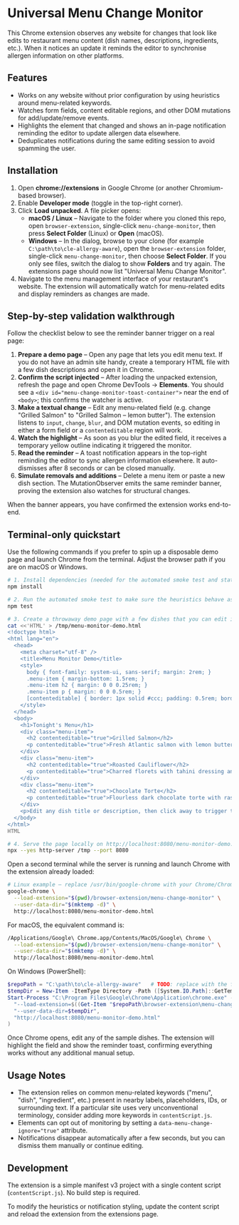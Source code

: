 # Universal Menu Change Monitor

This Chrome extension observes any website for changes that look like edits to restaurant menu content (dish names, descriptions, ingredients, etc.). When it notices an update it reminds the editor to synchronise allergen information on other platforms.

## Features

- Works on any website without prior configuration by using heuristics around menu-related keywords.
- Watches form fields, content editable regions, and other DOM mutations for add/update/remove events.
- Highlights the element that changed and shows an in-page notification reminding the editor to update allergen data elsewhere.
- Deduplicates notifications during the same editing session to avoid spamming the user.

## Installation

1. Open **chrome://extensions** in Google Chrome (or another Chromium-based browser).
2. Enable **Developer mode** (toggle in the top-right corner).
3. Click **Load unpacked**. A file picker opens:
   - **macOS / Linux** – Navigate to the folder where you cloned this repo, open `browser-extension`, single-click `menu-change-monitor`, then press **Select Folder** (Linux) or **Open** (macOS).
   - **Windows** – In the dialog, browse to your clone (for example `C:\path\to\cle-allergy-aware`), open the `browser-extension` folder, single-click `menu-change-monitor`, then choose **Select Folder**. If you only see files, switch the dialog to show **Folders** and try again.
   The extensions page should now list "Universal Menu Change Monitor".
4. Navigate to the menu management interface of your restaurant's website. The extension will automatically watch for menu-related edits and display reminders as changes are made.

## Step-by-step validation walkthrough

Follow the checklist below to see the reminder banner trigger on a real page:

1. **Prepare a demo page** – Open any page that lets you edit menu text. If you do not have an admin site handy, create a temporary HTML file with a few dish descriptions and open it in Chrome.
2. **Confirm the script injected** – After loading the unpacked extension, refresh the page and open Chrome DevTools → **Elements**. You should see a `<div id="menu-change-monitor-toast-container">` near the end of `<body>`; this confirms the watcher is active.
3. **Make a textual change** – Edit any menu-related field (e.g. change "Grilled Salmon" to "Grilled Salmon – lemon butter"). The extension listens to `input`, `change`, `blur`, and DOM mutation events, so editing in either a form field or a `contenteditable` region will work.
4. **Watch the highlight** – As soon as you blur the edited field, it receives a temporary yellow outline indicating it triggered the monitor.
5. **Read the reminder** – A toast notification appears in the top-right reminding the editor to sync allergen information elsewhere. It auto-dismisses after 8 seconds or can be closed manually.
6. **Simulate removals and additions** – Delete a menu item or paste a new dish section. The MutationObserver emits the same reminder banner, proving the extension also watches for structural changes.

When the banner appears, you have confirmed the extension works end-to-end.

## Terminal-only quickstart

Use the following commands if you prefer to spin up a disposable demo page and launch Chrome from the terminal. Adjust the
browser path if you are on macOS or Windows.

```bash
# 1. Install dependencies (needed for the automated smoke test and static file server)
npm install

# 2. Run the automated smoke test to make sure the heuristics behave as expected
npm test

# 3. Create a throwaway demo page with a few dishes that you can edit in-place
cat <<'HTML' > /tmp/menu-monitor-demo.html
<!doctype html>
<html lang="en">
  <head>
    <meta charset="utf-8" />
    <title>Menu Monitor Demo</title>
    <style>
      body { font-family: system-ui, sans-serif; margin: 2rem; }
      .menu-item { margin-bottom: 1.5rem; }
      .menu-item h2 { margin: 0 0 0.25rem; }
      .menu-item p { margin: 0 0 0.5rem; }
      [contenteditable] { border: 1px solid #ccc; padding: 0.5rem; border-radius: 6px; }
    </style>
  </head>
  <body>
    <h1>Tonight's Menu</h1>
    <div class="menu-item">
      <h2 contenteditable="true">Grilled Salmon</h2>
      <p contenteditable="true">Fresh Atlantic salmon with lemon butter sauce.</p>
    </div>
    <div class="menu-item">
      <h2 contenteditable="true">Roasted Cauliflower</h2>
      <p contenteditable="true">Charred florets with tahini dressing and toasted almonds.</p>
    </div>
    <div class="menu-item">
      <h2 contenteditable="true">Chocolate Torte</h2>
      <p contenteditable="true">Flourless dark chocolate torte with raspberry coulis.</p>
    </div>
    <p>Edit any dish title or description, then click away to trigger the reminder banner.</p>
  </body>
</html>
HTML

# 4. Serve the page locally on http://localhost:8080/menu-monitor-demo.html
npx --yes http-server /tmp --port 8080
```

Open a second terminal while the server is running and launch Chrome with the extension already loaded:

```bash
# Linux example – replace /usr/bin/google-chrome with your Chrome/Chromium binary if different
google-chrome \
  --load-extension="$(pwd)/browser-extension/menu-change-monitor" \
  --user-data-dir="$(mktemp -d)" \
  http://localhost:8080/menu-monitor-demo.html
```

For macOS, the equivalent command is:

```bash
/Applications/Google\ Chrome.app/Contents/MacOS/Google\ Chrome \
  --load-extension="$(pwd)/browser-extension/menu-change-monitor" \
  --user-data-dir="$(mktemp -d)" \
  http://localhost:8080/menu-monitor-demo.html
```

On Windows (PowerShell):

```powershell
$repoPath = "C:\path\to\cle-allergy-aware"   # TODO: replace with the folder where you cloned this repo
$tempDir = New-Item -ItemType Directory -Path ([System.IO.Path]::GetTempPath()) -Name "menu-monitor-demo"
Start-Process "C:\Program Files\Google\Chrome\Application\chrome.exe" -ArgumentList @(
  "--load-extension=$((Get-Item "$repoPath\browser-extension\menu-change-monitor").FullName)",
  "--user-data-dir=$tempDir",
  "http://localhost:8080/menu-monitor-demo.html"
)
```

Once Chrome opens, edit any of the sample dishes. The extension will highlight the field and show the reminder toast,
confirming everything works without any additional manual setup.

## Usage Notes

- The extension relies on common menu-related keywords ("menu", "dish", "ingredient", etc.) present in nearby labels, placeholders, IDs, or surrounding text. If a particular site uses very unconventional terminology, consider adding more keywords in `contentScript.js`.
- Elements can opt out of monitoring by setting a `data-menu-change-ignore="true"` attribute.
- Notifications disappear automatically after a few seconds, but you can dismiss them manually or continue editing.

## Development

The extension is a simple manifest v3 project with a single content script (`contentScript.js`). No build step is required.

To modify the heuristics or notification styling, update the content script and reload the extension from the extensions page.
